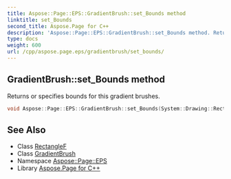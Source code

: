 ```yaml
---
title: Aspose::Page::EPS::GradientBrush::set_Bounds method
linktitle: set_Bounds
second_title: Aspose.Page for C++
description: 'Aspose::Page::EPS::GradientBrush::set_Bounds method. Returns or specifies bounds for this gradient brushes in C++.'
type: docs
weight: 600
url: /cpp/aspose.page.eps/gradientbrush/set_bounds/
---
```

## GradientBrush::set_Bounds method


Returns or specifies bounds for this gradient brushes.

```cpp
void Aspose::Page::EPS::GradientBrush::set_Bounds(System::Drawing::RectangleF value)
```

## See Also

* Class [RectangleF](../../../system.drawing/rectanglef/)
* Class [GradientBrush](../)
* Namespace [Aspose::Page::EPS](../../)
* Library [Aspose.Page for C++](../../../)
